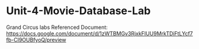 # Unit-4-Movie-Database-Lab
Grand Circus labs
Referenced Document: https://docs.google.com/document/d/1zWTBMGv3RjxkFIUU9MrkTDiFtLYcf7fb-CI9OUBfyoQ/preview

